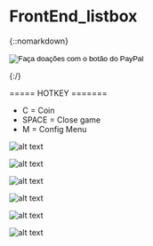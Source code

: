 # FrontEnd_listbox

{::nomarkdown}

<form action="https://www.paypal.com/cgi-bin/webscr" method="post" target="_top">
<input type="hidden" name="cmd" value="_donations" />
<input type="hidden" name="business" value="pedro_15boy@hotmail.com" />
<input type="hidden" name="currency_code" value="BRL" />
<input type="image" src="https://www.paypalobjects.com/pt_BR/BR/i/btn/btn_donateCC_LG.gif" border="0" name="submit" title="PayPal - The safer, easier way to pay online!" alt="Faça doações com o botão do PayPal" />
<img alt="" border="0" src="https://www.paypal.com/pt_BR/i/scr/pixel.gif" width="1" height="1" />
</form>
{:/}

===== HOTKEY =======
* C     = Coin
* SPACE = Close game
* M     = Config Menu

![alt text](https://imgur.com/ORNSypr.png)


![alt text](https://imgur.com/zQGsmxz.png)


![alt text](https://imgur.com/8sG0Qa8.png)


![alt text](https://i.imgur.com/eZz7Qz1.png)

![alt text](https://i.imgur.com/JH83LEt.png)

![alt text](https://i.imgur.com/f0qwzxP.png)
